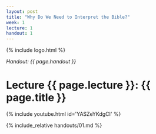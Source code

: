 ```yaml
---
layout: post
title: "Why Do We Need to Interpret the Bible?"
week: 1
lecture: 1
handout: 1
---
```


{% include logo.html %}

*Handout: {{ page.handout }}*

# Lecture {{ page.lecture }}: {{ page.title }}

{% include youtube.html id='YASZeYKdgCI' %}

{% include_relative handouts/01.md %}
